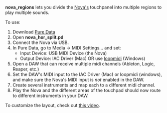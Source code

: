 **nova_regions** lets you divide the [Nova's](https://mosiaudio.com/products/nova) touchpanel into multiple regions to play multiple sounds.

To use:

  1. Download [Pure Data](https://puredata.info/downloads/pure-data)
  2. Open **nova_hor_split.pd**
  3. Connect the Nova via USB.
  4. In Pure Data, go to Media -> MIDI Settings... and set:
       * Input Device: USB MIDI Device (the Nova)
       * Output Device: IAC Driver (Mac) OR use [loopmidi](https://www.tobias-erichsen.de/software/loopmidi.html) (Windows)
  5. Open a DAW that can receive multiple midi channels (Ableton, Logic, Reaper, etc.)
  6. Set the DAW's MIDI input to the IAC Driver (Mac) or loopmidi (windows), and make sure the Nova's MIDI input is *not* enabled in the DAW.
  7. Create several instruments and map each to a different midi channel.
  8. Play the Nova and the different areas of the touchpad should now route to different instruments in your DAW.

To customize the layout, check out [this video](https://youtu.be/6fuAdswDMgc).
